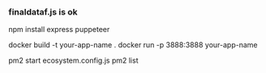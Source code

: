 ### finaldataf.js is ok
npm install express puppeteer

docker build -t your-app-name .
docker run -p 3888:3888 your-app-name

pm2 start ecosystem.config.js
pm2 list

